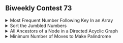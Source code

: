 ## Biweekly Contest 73
<details><summary>Most Frequent Number Following Key In an Array</summary></details>
<details><summary>Sort the Jumbled Numbers</summary></details>
<details><summary>All Ancestors of a Node in a Directed Acyclic Graph</summary></details>
<details><summary>Minimum Number of Moves to Make Palindrome</summary></details>